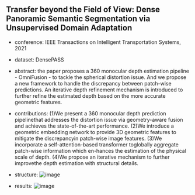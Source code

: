 ## Transfer beyond the Field of View: Dense Panoramic Semantic Segmentation via Unsupervised Domain Adaptation

- conference: IEEE Transactions on Intelligent Transportation Systems, 2021

- dataset: DensePASS

- abstract: the paper proposes a 360 monocular depth estimation pipeline - OmniFusion - to tackle the spherical distortion issue. And we propose a new framework to handle the discrepancy between patch-wise predictions. An iterative depth refinement mechanism is introduced to further refine the estimated depth based on the more accurate geometric features.

- contributions: 
(1)We present a 360 monocular depth prediction pipelinethat addresses the distortion issue via geometry-aware fusion and achieves the state-of-the-art performance. 
(2)We introduce a geometric embedding network to provide 3D geometric features to mitigate the discrepancyin patch-wise image features. 
(3)We incorporate a self-attention-based transformer toglobally aggregate patch-wise information which en-hances the estimation of the physical scale of depth. 
(4)We propose an iterative mechanism to further improvethe depth estimation with structural details.

- structure:
![image](https://github.com/VLISLAB/360-DL-Survey/blob/main/Images/semantic%20Segmentation/P2PDA_framework.png)

- results:
![image](https://github.com/VLISLAB/360-DL-Survey/blob/main/Images/OmniFusion_exp.png)
